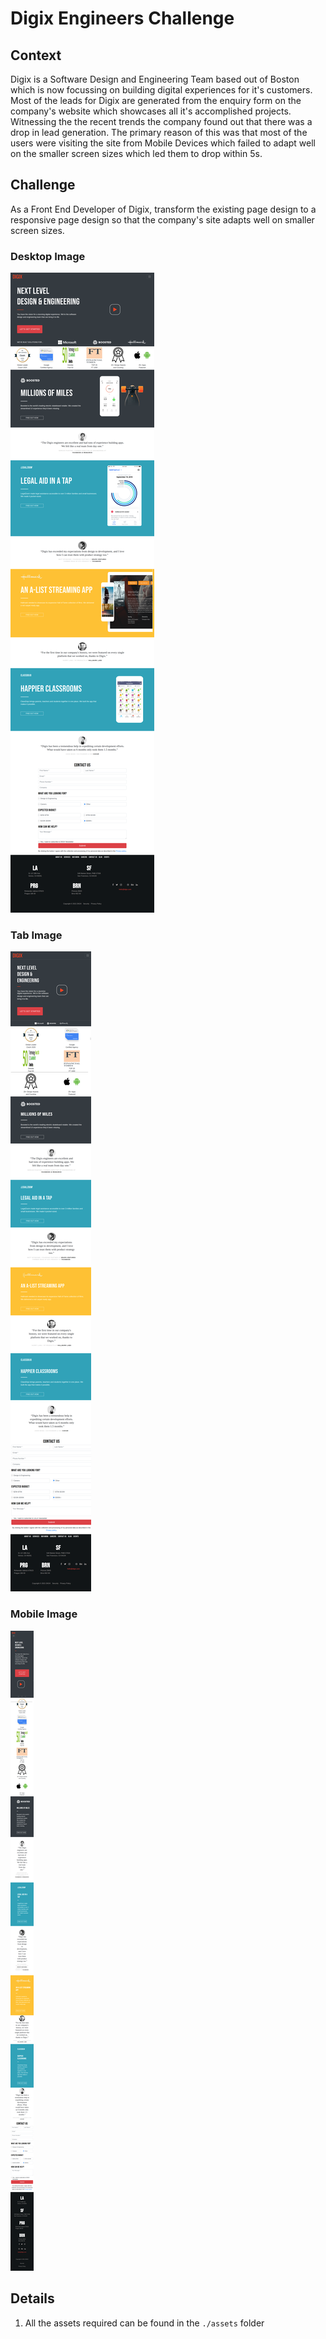 # Digix Engineers Challenge 

## Context

Digix is a Software Design and Engineering Team based out of Boston which is now focussing on building digital experiences for it's customers. Most of the leads for Digix are generated from the enquiry form on the company's website which showcases all it's accomplished projects. Witnessing the the recent trends the company found out that there was a drop in lead generation. The primary reason of this was that most of the users were visiting the site from Mobile Devices which failed to adapt well on the smaller screen sizes which led them to drop within 5s.

## Challenge

As a Front End Developer of Digix, transform the existing page design to a responsive page design so that the company's site adapts well on smaller screen sizes.

### Desktop Image

![](./Digix-Desktop.png)
### Tab Image

![](./Digix-Tab.png)

### Mobile Image

![](./Digix-Mobile.png)


## Details
1. All the assets required can be found in the `./assets` folder
